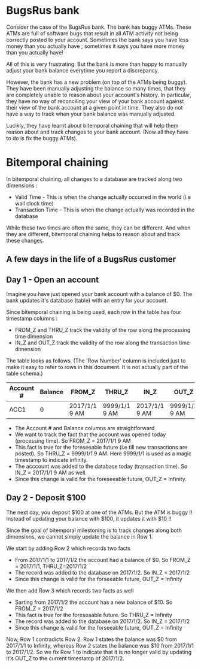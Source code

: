 # BugsRus bank

Consider the case of the BugsRus bank. The bank has buggy ATMs. These ATMs are full of software bugs 
that result in all ATM activity not being correctly posted to your account. Sometimes the bank says you have
less money than you actually have ; sometimes it says you have more money than you actually have!

All of this is very frustrating. But the bank is more than happy to manually adjust your bank balance everytime you report a discrepancy. 

However, the bank has a new problem (on top of the ATMs being buggy). They have been manually adjusting 
the balance so many times, that they are completely unable to reason about your account's history. In particular, they have no way of reconciling your view of your bank account against their view of the bank 
account at a given point in time. They also do not have a way to track when your bank balance was manually adjusted.

Lucikly, they have learnt about bitemporal chaining that will help them reason about and track changes 
to your bank account. (Now all they have to do is fix the buggy ATMs).

# Bitemporal chaining

In bitemporal chaining, all changes to a database are tracked along two dimensions :
* Valid Time - This is when the change actually occurred in the world (i.e wall clock time)
* Transaction Time - This is when the change actually was recorded in the database

While these two times are often the same, they can be different. And when they are different, bitemporal chaining helps to reason about and track these changes.

## A few days  in the life of a BugsRus customer

## Day 1 - Open an account 

Imagine you have just opened your bank account with a balance of $0. The bank updates it's database (table) with an entry for your account.

Since bitemporal chaining is being used, each row in the table has four timestamp columns :
* FROM_Z and THRU_Z track the validity of the row along the processing time dimension
* IN_Z and OUT_Z track the validity of the row along the transaction time dimension

The table looks as follows. (The 'Row Number' column is included just to make it easy to refer to rows in this document. It is not actually part of the table schema.)

| Account # | Balance | FROM_Z        | THRU_Z        | IN_Z          | OUT_Z         | Row Number |
|--         |--       |--             |--             |--             |--             | --         |
| ACC1      | 0       | 2017/1/1 9 AM | 9999/1/1 9 AM | 2017/1/1 9 AM | 9999/1/1 9 AM | 1          |

* The Account # and Balance columns are straightforward
* We want to track the fact that the account was opened today (processing time). So FROM_Z = 2017/1/1 9 AM
* This fact is true for the foreseeable future (i.e till new transactions are posted). So THRU_Z = 9999/1/1 9 AM. Here 9999/1/1 is used as a magic timestamp to indicate infinity.
* The acccount was added to the database today (transaction time). So IN_Z = 2017/1/1 9 AM as well.
* Since this change is valid for the foreseeable future, OUT_Z = Infinity.

## Day 2 - Deposit $100

The next day, you deposit $100 at one of the ATMs. But the ATM is buggy !! Instead of updating your balance
with $100, it updates it with $10 !!

Since the goal of bitemporal milestoning is to track changes along both dimensions, we cannot simply update the balance in Row 1. 

We start by adding Row 2 which records two facts  
* From 2017/1/1 to 2017/1/2 the account had a balance of $0. So FROM_Z = 2017/1/1, THRU_Z=2017/1/2
* The record was added to the database on 2017/1/2. So IN_Z = 2017/1/2
* Since this change is valid for the forseeable future, OUT_Z = Infinity

We then add Row 3 which records two facts as well
* Sarting from 2017/1/2 the account has a new balance of $10. So FROM_Z = 2017/1/2
* This fact is true for the foreseaable future. So THRU_Z = Infinity
* The record was added to the database on 2017/1/2. So IN_Z = 2017/1/2
* Since this change is valid for the forseeable future, OUT_Z = Infinity

Now, Row 1 contradicts Row 2. Row 1 states the balance was $0 from 2017/1/1 to Infinity, whereas Row 2 states the balance was $10 from 2017/1/1 to 2017/1/2. So we fix Row 1 to indicate that it is no longer valid by updating it's OUT_Z to the current timestamp of 2017/1/2.







